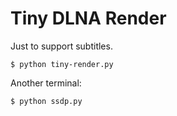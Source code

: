 # Tiny DLNA Render

Just to support subtitles.

```
$ python tiny-render.py
```

Another terminal:
```
$ python ssdp.py
```
